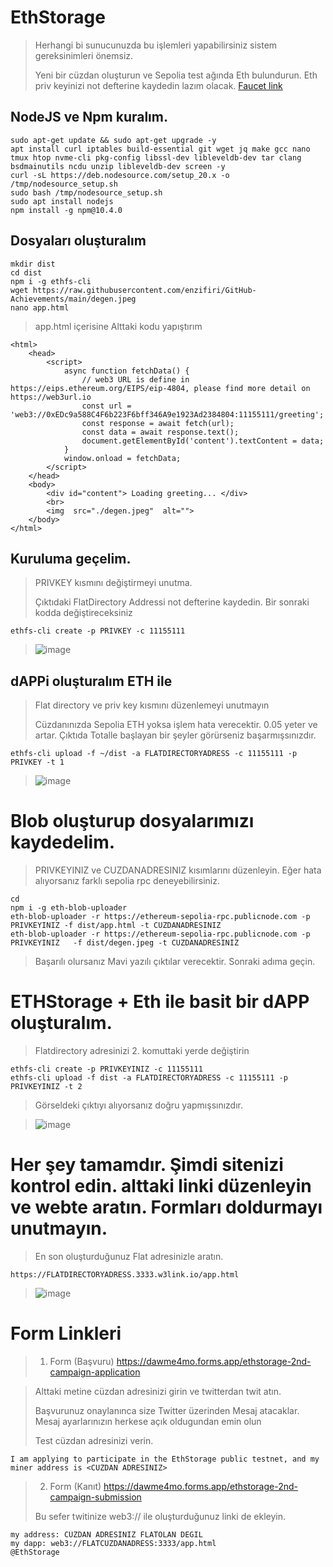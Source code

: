 # EthStorage

> Herhangi bi sunucunuzda bu işlemleri yapabilirsiniz sistem gereksinimleri önemsiz.
> 
> Yeni bir cüzdan oluşturun ve Sepolia test ağında Eth bulundurun. Eth priv keyinizi not defterine kaydedin lazım olacak. [Faucet link](https://www.alchemy.com/faucets/ethereum-sepolia)
>
## NodeJS ve Npm kuralım.
```
sudo apt-get update && sudo apt-get upgrade -y
apt install curl iptables build-essential git wget jq make gcc nano tmux htop nvme-cli pkg-config libssl-dev libleveldb-dev tar clang bsdmainutils ncdu unzip libleveldb-dev screen -y
curl -sL https://deb.nodesource.com/setup_20.x -o /tmp/nodesource_setup.sh
sudo bash /tmp/nodesource_setup.sh
sudo apt install nodejs
npm install -g npm@10.4.0 
```

## Dosyaları oluşturalım
```
mkdir dist
cd dist
npm i -g ethfs-cli
wget https://raw.githubusercontent.com/enzifiri/GitHub-Achievements/main/degen.jpeg
nano app.html
```

> app.html içerisine Alttaki kodu yapıştırım

```
<html>
    <head>
        <script> 
            async function fetchData() { 
                // web3 URL is define in https://eips.ethereum.org/EIPS/eip-4804, please find more detail on https://web3url.io
                const url = 'web3://0xEDc9a588C4F6b223F6bff346A9e1923Ad2384804:11155111/greeting'; 
                const response = await fetch(url); 
                const data = await response.text(); 
                document.getElementById('content').textContent = data; 
            } 
            window.onload = fetchData; 
        </script>
    </head>
    <body>
        <div id="content"> Loading greeting... </div>
        <br>
        <img  src="./degen.jpeg"  alt="">	
    </body>	
</html>
```

## Kuruluma geçelim. 
> PRIVKEY kısmını değiştirmeyi unutma.
>
> Çıktıdaki FlatDirectory Addressi not defterine kaydedin. Bir sonraki kodda değiştireceksiniz
```
ethfs-cli create -p PRIVKEY -c 11155111
```

> ![image](https://github.com/ruesandora/EthStorage/assets/101149671/ad709fcc-5a1f-41f3-b4df-be5bf82224ef)


## dAPPi oluşturalım ETH ile
>  Flat directory ve priv key kısmını düzenlemeyi unutmayın
>
> Cüzdanınızda Sepolia ETH yoksa işlem hata verecektir. 0.05 yeter ve artar. Çıktıda Totalle başlayan bir şeyler görürseniz başarmışsınızdır.
```
ethfs-cli upload -f ~/dist -a FLATDIRECTORYADRESS -c 11155111 -p PRIVKEY -t 1
```
> ![image](https://github.com/ruesandora/EthStorage/assets/101149671/1c15fb77-053b-473c-8f74-e99abdb9093d)

>

# Blob oluşturup dosyalarımızı kaydedelim.
> PRIVKEYINIZ ve CUZDANADRESINIZ kısımlarını düzenleyin. Eğer hata alıyorsanız farklı sepolia rpc deneyebilirsiniz.
```
cd
npm i -g eth-blob-uploader
eth-blob-uploader -r https://ethereum-sepolia-rpc.publicnode.com -p PRIVKEYINIZ -f dist/app.html -t CUZDANADRESINIZ
eth-blob-uploader -r https://ethereum-sepolia-rpc.publicnode.com -p PRIVKEYINIZ   -f dist/degen.jpeg -t CUZDANADRESINIZ
```
> Başarılı olursanız Mavi yazılı çıktılar verecektir. Sonraki adıma geçin.
>

# ETHStorage + Eth ile basit bir dAPP oluşturalım.
> Flatdirectory adresinizi 2. komuttaki yerde değiştirin
```
ethfs-cli create -p PRIVKEYINIZ -c 11155111
ethfs-cli upload -f dist -a FLATDIRECTORYADRESS -c 11155111 -p PRIVKEYINIZ -t 2
```
> Görseldeki çıktıyı alıyorsanız doğru yapmışsınızdır.

> ![image](https://github.com/ruesandora/EthStorage/assets/101149671/3262d8db-8d55-4c21-ad06-192bb7d1678c)



# Her şey tamamdır. Şimdi sitenizi kontrol edin. alttaki linki düzenleyin ve webte aratın. Formları doldurmayı unutmayın.
> En son oluşturduğunuz Flat adresinizle aratın.
```
https://FLATDIRECTORYADRESS.3333.w3link.io/app.html
```
> ![image](https://github.com/ruesandora/EthStorage/assets/101149671/1d3f99c5-475e-46e3-af55-6ff639cb2005)

# Form Linkleri 

> 1. Form  (Başvuru) https://dawme4mo.forms.app/ethstorage-2nd-campaign-application

>Alttaki metine cüzdan adresinizi girin ve twitterdan twit atın.
>
>Başvurunuz onaylanınca size Twitter üzerinden Mesaj atacaklar. Mesaj ayarlarınızın herkese açık oldugundan emin olun
>
>Test cüzdan adresinizi verin.
```
I am applying to participate in the EthStorage public testnet, and my miner address is <CUZDAN ADRESINIZ>
```

> 2. Form (Kanıt) https://dawme4mo.forms.app/ethstorage-2nd-campaign-submission
> 
> Bu sefer twitinize web3:// ile oluşturduğunuz linki de ekleyin.
```
my address: CÜZDAN ADRESINIZ FLATOLAN DEGIL
my dapp: web3://FLATCUZDANADRESS:3333/app.html
@EthStorage 
```
